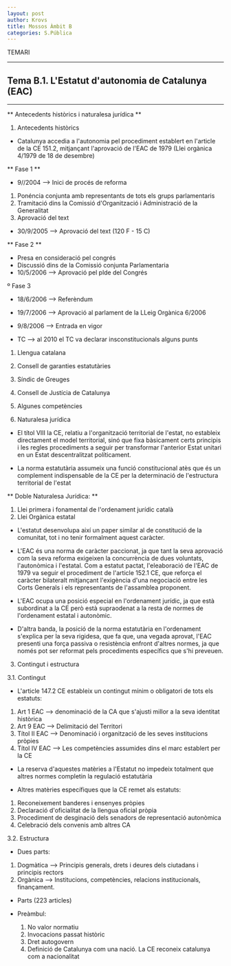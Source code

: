 ```yaml
---
layout: post
author: Krovs
title: Mossos Àmbit B
categories: S.Pública
---
```


TEMARI

---

## Tema B.1. L'Estatut d'autonomia de Catalunya (EAC) ##

---

** Antecedents històrics i naturalesa jurídica **

 1. Antecedents històrics


 - Catalunya accedia a l'autonomia pel procediment establert en l'article de la CE 151.2, mitjançant l'aprovació de l'EAC de 1979 (Llei orgànica 4/1979 de 18 de desembre)

 **  Fase 1 **

 - 9//2004 --> Inici de procés de reforma

  1. Ponéncia conjunta amb representants de tots els grups parlamentaris
  2. Tramitació dins la Comissió d'Organització i Administració de la Generalitat
  3. Aprovació del text

 - 30/9/2005 --> Aprovació del text (120 F - 15 C)


 ** Fase 2 **

 - Presa en consideració pel congrés 
 - Discussió dins de la Comissió conjunta Parlamentaria
 - 10/5/2006 --> Aprovació pel plde del Congrés

 º Fase 3

 - 18/6/2006 --> Referèndum
 - 19/7/2006 --> Aprovació al parlament de la LLeig Orgànica 6/2006
 - 9/8/2006 --> Entrada en vigor


- TC --> al 2010 el TC va declarar insconstitucionals alguns punts

 1. Llengua catalana
 2. Consell de garanties estatutàries
 3. Síndic de Greuges 
 4. Consell de Justícia de Catalunya
 5. Algunes competències


2. Naturalesa jurídica 


 - El títol VIII la CE, relatiu a l'organització territorial de l'estat, no estableix directament el model territorial, sinó que fixa bàsicament certs principis i les regles procediments a seguir per transformar l'anterior Estat unitari en un Estat descentralitzat políticament.

 - La norma estatutària assumeix una funció constitucional atès que és un complement indispensable de la CE per la determinació de l'estructura territorial de l'estat

  ** Doble Naturalesa Jurídica: ** 

 1. Llei primera i fonamental de l'ordenament jurídic català
 2.  Llei Orgànica estatal


 - L'estatut desenvolupa així un paper similar al de constitució de la comunitat, tot i no tenir formalment aquest caràcter.

 - L'EAC és una norma de caràcter paccionat, ja que tant la seva aprovació com la seva reforma exigeixen la concurrència de dues voluntats, l'autonòmica i l'estatal. Com a estatut pactat, l'eleaboració de l'EAC de 1979 va seguir el procediment de l'article 152.1 CE, que reforça el caràcter bilateralt mitjançant l'exigència d'una negociació entre les Corts Generals i els representants de l'assamblea proponent.

 - L'EAC ocupa una posició especial en l'ordenament jurídic, ja que està subordinat a la CE però està supraodenat a la resta de normes de l'ordenament estatal i autonòmic.

 - D'altra banda, la posició de la norma estatutària en l'ordenament s'explica per la seva rigidesa, que fa que, una vegada aprovat, l'EAC presenti una força passiva o resistència enfront d'altres normes, ja que només pot ser reformat pels procediments específics que s'hi preveuen.


3. Contingut i estructura


  3.1. Contingut 

  - L'article 147.2 CE estableix un contingut mínim o obligatori de tots els estatuts:

  1. Art 1 EAC --> denominació de la CA que s'ajusti millor a la seva identitat històrica
  2. Art 9 EAC --> Delimitació del Territori
  3. Títol II EAC --> Denominació i organització de les seves institucions pròpies
  4. Títol IV EAC --> Les competències assumides dins el marc establert per la CE 

  - La reserva d'aquestes matèries a l'Estatut no impedeix totalment que altres normes completin la regulació estatutària

  - Altres matèries específiques que la CE remet als estatuts:

  1. Reconeixement banderes i ensenyes pròpies
  2. Declaració d'oficialitat de la llengua oficial pròpia
  3. Procediment de desginació dels senadors de representació autonòmica
  4. Celebració dels convenis amb altres CA


 3.2. Estructura

 - Dues parts:

 1. Dogmàtica --> Principis generals, drets i deures dels ciutadans i principis rectors
 2. Orgànica --> Institucions, competències, relacions institucionals, finançament.


 - Parts (223 articles)

  - Preàmbul:
    1. No valor normatiu
    2. Invocacions passat històric
    3. Dret autogovern
    4. Definició de Catalunya com una nació. La CE reconeix catalunya com a nacionalitat 
































 

































































































